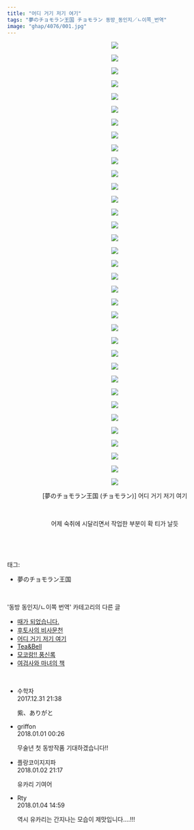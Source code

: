 ```yaml
---
title: "어디 거기 저기 여기"
tags: "夢のチョモラン王国 チョモラン 동방_동인지／ㄴ이쪽_번역"
image: "ghap/4076/001.jpg"
---
```

<div class="article">
<p style="text-align: center; clear: none; float: none;"><img src="{{ site.nasurl }}/ghap/4076/001.jpg"/></p>
<p style="text-align: center; clear: none; float: none;"><img src="{{ site.nasurl }}/ghap/4076/002.jpg"/></p>
<p style="text-align: center; clear: none; float: none;"><img src="{{ site.nasurl }}/ghap/4076/003.jpg"/></p>
<p style="text-align: center; clear: none; float: none;"><img src="{{ site.nasurl }}/ghap/4076/004.jpg"/></p>
<p style="text-align: center; clear: none; float: none;"><img src="{{ site.nasurl }}/ghap/4076/005.jpg"/></p>
<p style="text-align: center; clear: none; float: none;"><img src="{{ site.nasurl }}/ghap/4076/006.jpg"/></p>
<p style="text-align: center; clear: none; float: none;"><img src="{{ site.nasurl }}/ghap/4076/007.jpg"/></p>
<p style="text-align: center; clear: none; float: none;"><img src="{{ site.nasurl }}/ghap/4076/008.jpg"/></p>
<p style="text-align: center; clear: none; float: none;"><img src="{{ site.nasurl }}/ghap/4076/009.jpg"/></p>
<p style="text-align: center; clear: none; float: none;"><img src="{{ site.nasurl }}/ghap/4076/010.jpg"/></p>
<p style="text-align: center; clear: none; float: none;"><img src="{{ site.nasurl }}/ghap/4076/011.jpg"/></p>
<p style="text-align: center; clear: none; float: none;"><img src="{{ site.nasurl }}/ghap/4076/012.jpg"/></p>
<p style="text-align: center; clear: none; float: none;"><img src="{{ site.nasurl }}/ghap/4076/013.jpg"/></p>
<p style="text-align: center; clear: none; float: none;"><img src="{{ site.nasurl }}/ghap/4076/014.jpg"/></p>
<p style="text-align: center; clear: none; float: none;"><img src="{{ site.nasurl }}/ghap/4076/015.jpg"/></p>
<p style="text-align: center; clear: none; float: none;"><img src="{{ site.nasurl }}/ghap/4076/016.jpg"/></p>
<p style="text-align: center; clear: none; float: none;"><img src="{{ site.nasurl }}/ghap/4076/017.jpg"/></p>
<p style="text-align: center; clear: none; float: none;"><img src="{{ site.nasurl }}/ghap/4076/018.jpg"/></p>
<p style="text-align: center; clear: none; float: none;"><img src="{{ site.nasurl }}/ghap/4076/019.jpg"/></p>
<p style="text-align: center; clear: none; float: none;"><img src="{{ site.nasurl }}/ghap/4076/020.jpg"/></p>
<p style="text-align: center; clear: none; float: none;"><img src="{{ site.nasurl }}/ghap/4076/021.jpg"/></p>
<p style="text-align: center; clear: none; float: none;"><img src="{{ site.nasurl }}/ghap/4076/022.jpg"/></p>
<p style="text-align: center; clear: none; float: none;"><img src="{{ site.nasurl }}/ghap/4076/023.jpg"/></p>
<p style="text-align: center; clear: none; float: none;"><img src="{{ site.nasurl }}/ghap/4076/024.jpg"/></p>
<p style="text-align: center; clear: none; float: none;"><img src="{{ site.nasurl }}/ghap/4076/025.jpg"/></p>
<p style="text-align: center; clear: none; float: none;"><img src="{{ site.nasurl }}/ghap/4076/026.jpg"/></p>
<p style="text-align: center; clear: none; float: none;"><img src="{{ site.nasurl }}/ghap/4076/027.jpg"/></p>
<p style="text-align: center; clear: none; float: none;"><img src="{{ site.nasurl }}/ghap/4076/028.jpg"/></p>
<p style="text-align: center; clear: none; float: none;"><img src="{{ site.nasurl }}/ghap/4076/029.jpg"/></p>
<p style="text-align: center; clear: none; float: none;"><img src="{{ site.nasurl }}/ghap/4076/030.jpg"/></p>
<p style="text-align: center; clear: none; float: none;"><img src="{{ site.nasurl }}/ghap/4076/031.jpg"/></p>
<p style="text-align: center; clear: none; float: none;"><img src="{{ site.nasurl }}/ghap/4076/032.jpg"/></p>
<p style="text-align: center; clear: none; float: none;"><img src="{{ site.nasurl }}/ghap/4076/033.jpg"/></p>
<p style="text-align: center; clear: none; float: none;"><img src="{{ site.nasurl }}/ghap/4076/034.jpg"/></p>
<p style="text-align: center; clear: none; float: none;"><img src="{{ site.nasurl }}/ghap/4076/035.jpg"/></p>
<p style="text-align: center; clear: none; float: none;"> [夢のチョモラン王国 (チョモラン)] 어디 거기 저기 여기</p>
<p style="text-align: center; clear: none; float: none;"><br/></p>
<p style="text-align: center; clear: none; float: none;">어제 숙취에 시달리면서 작업한 부분이 확 티가 날듯</p>
<p><br/></p>
</div><br/>
<div class="tagTrail">
<p>태그: </p>
<ul>
<li>夢のチョモラン王国</li>
</ul>
</div><br/>
<div class="another">
<p>'동방 동인지/ㄴ이쪽 번역' 카테고리의 다른 글</p>
<ul>
<li><a href="/2018-01-05-ghap_4082">때가 되었습니다.</a></li>
<li><a href="/2018-01-04-ghap_4078">후토사의 비사문천</a></li>
<li><a href="/2017-12-31-ghap_4076">어디 거기 저기 여기</a></li>
<li><a href="/2017-12-29-ghap_4073">Tea&amp;Bell</a></li>
<li><a href="/2017-12-28-ghap_4071">모코랑!! 풍신록</a></li>
<li><a href="/2017-12-24-ghap_4070">여검사와 마녀의 책</a></li>
</ul>
</div><br/>
<div class="cb_module cb_fluid">
<div class="cb_wrt cb_profile">
<div class="comment">
<ul>
<li class="cb_thumb_off" id="comment15163869">
<div class="cb_comment_area">
<div class="cb_info_area">
<div class="cb_section">
<span class="cb_nick_name">수학자</span>
</div>
<div class="cb_section">
<span class="cb_date">2017.12.31 21:38 </span>
</div>
</div>
<div class="cb_dsc_comment">
<p class="cb_dsc">
											紫、ありがと
										</p>
</div>
</div></li>
<li class="cb_thumb_off" id="comment15163935">
<div class="cb_comment_area">
<div class="cb_info_area">
<div class="cb_section">
<span class="cb_nick_name">griffon</span>
</div>
<div class="cb_section">
<span class="cb_date">2018.01.01 00:26 </span>
</div>
</div>
<div class="cb_dsc_comment">
<p class="cb_dsc">
											무술년 첫 동방작품 기대하겠습니다!!
										</p>
</div>
</div></li>
<li class="cb_thumb_off" id="comment15164978">
<div class="cb_comment_area">
<div class="cb_info_area">
<div class="cb_section">
<span class="cb_nick_name">플랑코이지지파</span>
</div>
<div class="cb_section">
<span class="cb_date">2018.01.02 21:17 </span>
</div>
</div>
<div class="cb_dsc_comment">
<p class="cb_dsc">
											유카리 기여어
										</p>
</div>
</div></li>
<li class="cb_thumb_off" id="comment15166340">
<div class="cb_comment_area">
<div class="cb_info_area">
<div class="cb_section">
<span class="cb_nick_name">Rty</span>
</div>
<div class="cb_section">
<span class="cb_date">2018.01.04 14:59 </span>
</div>
</div>
<div class="cb_dsc_comment">
<p class="cb_dsc">
											역시 유카리는 간지나는 모습이 제맛입니다....!!!
										</p>
</div>
</div></li>
</ul>
</div>
</div><!-- commentList close -->
</div><br/>
